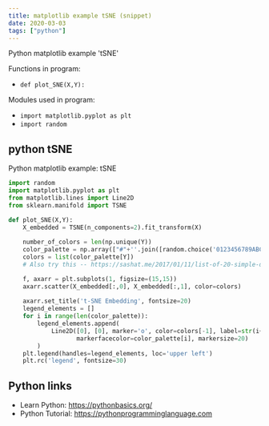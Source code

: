 ```yaml
---
title: matplotlib example tSNE (snippet)
date: 2020-03-03
tags: ["python"]
---
```

Python matplotlib example 'tSNE'

Functions in program: 
* `def plot_SNE(X,Y):`

Modules used in program: 
* `import matplotlib.pyplot as plt`
* `import random`

## python tSNE

Python matplotlib example: tSNE

```python
import random
import matplotlib.pyplot as plt
from matplotlib.lines import Line2D
from sklearn.manifold import TSNE

def plot_SNE(X,Y):
	X_embedded = TSNE(n_components=2).fit_transform(X)
	
	number_of_colors = len(np.unique(Y))
	color_palette = np.array(["#"+''.join([random.choice('0123456789ABCDEF') for j in range(6)]) for i in range(number_of_colors)])
	colors = list(color_palette[Y])
	# Also try this -- https://sashat.me/2017/01/11/list-of-20-simple-distinct-colors/

	f, axarr = plt.subplots(1, figsize=(15,15))
	axarr.scatter(X_embedded[:,0], X_embedded[:,1], color=colors) 
	
	axarr.set_title('t-SNE Embedding', fontsize=20)
	legend_elements = []
	for i in range(len(color_palette)):
		legend_elements.append(
			Line2D([0], [0], marker='o', color=colors[-1], label=str(i+1), 
				   markerfacecolor=color_palette[i], markersize=20)
		)
	plt.legend(handles=legend_elements, loc='upper left')
	plt.rc('legend', fontsize=30)

```

## Python links

- Learn Python: https://pythonbasics.org/
- Python Tutorial: https://pythonprogramminglanguage.com
